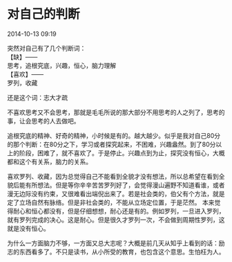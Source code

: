 # 对自己的判断  

2014-10-13 09:19  

突然对自己有了几个判断词：  
【缺】——  
思考，追根究底，兴趣，恒心，脑力理解  
【喜欢】——  
罗列，收藏  

还是这个词：志大才疏

不喜欢思考又不会思考，那就是毛毛所说的那大部分不用思考的人之列了，思考的事，让会思考的人去做吧。  

追根究底的精神、好奇的精神，小时候是有的。越大越少。似乎是我对自己80分的那个判断：在80分之下，学习或者探究起来，不困难，兴趣盎然。到了80分以上的阶段，困难了，就不喜欢了。于是停止。兴趣点到为止，探究没有恒心，大概都和这个有关系，脑力的关系。  

喜欢罗列、收藏，因为总觉得自己不能看到全貌才没有想法，所以总希望在看到全貌后能有所想法。但是等你辛辛苦苦罗列好了，会觉得漫山遍野不知道看谁，或者漫无边际没有约束，又很难看出端倪出来了。若是社会类的，伯父有个方法，就是定了立场自然有脉络。但是非社会类的，不能从立场定位置，于是茫然。
本来觉得耐心和恒心都没有，但是仔细想想，耐心还是有的。例如罗列，一旦进入罗列，就有罗列完成的决心。这是耐心。但是很久才罗列一次，不会做到周期性罗列，这就是没有恒心。  

为什么一方面脑力不够，一方面又总大志呢？大概是前几天从知乎上看到的话：励志的东西看多了。不只是读书，从小所受的教育，也包含这个意思。生怕枉为人。